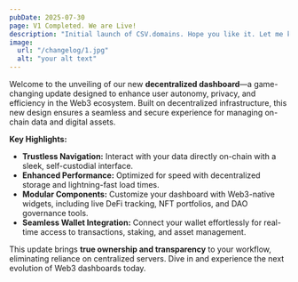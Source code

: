 ```yaml
---
pubDate: 2025-07-30
page: V1 Completed. We are Live!
description: "Initial launch of CSV.domains. Hope you like it. Let me know what I can improve."
image:
  url: "/changelog/1.jpg"
  alt: "your alt text"
---
```


Welcome to the unveiling of our new **decentralized dashboard**—a game-changing update designed to enhance user autonomy, privacy, and efficiency in the Web3 ecosystem. Built on decentralized infrastructure, this new design ensures a seamless and secure experience for managing on-chain data and digital assets.

**Key Highlights:**
- **Trustless Navigation:** Interact with your data directly on-chain with a sleek, self-custodial interface.
- **Enhanced Performance:** Optimized for speed with decentralized storage and lightning-fast load times.
- **Modular Components:** Customize your dashboard with Web3-native widgets, including live DeFi tracking, NFT portfolios, and DAO governance tools.
- **Seamless Wallet Integration:** Connect your wallet effortlessly for real-time access to transactions, staking, and asset management.

This update brings **true ownership and transparency** to your workflow, eliminating reliance on centralized servers. Dive in and experience the next evolution of Web3 dashboards today.
